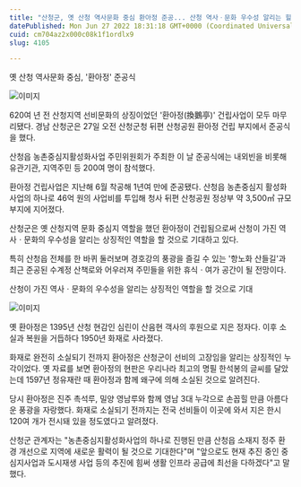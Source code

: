 ```yaml
---
title: "산청군, 옛 산청 역사문화 중심 환아정 준공... 산청 역사ㆍ문화 우수성 알리는 힐링공간"
datePublished: Mon Jun 27 2022 18:31:18 GMT+0000 (Coordinated Universal Time)
cuid: cm704az2x000c08k1f1ordlx9
slug: 4105

---
```



옛 산청 역사문화 중심, '환아정' 준공식

![이미지](https://cdn.hashnode.com/res/hashnode/image/upload/v1739256312230/f1943d2a-d888-435d-b33b-6e9da9d7df42.jpeg)

620여 년 전 산청지역 선비문화의 상징이었던 '환아정(換鵝亭)' 건립사업이 모두 마무리됐다. 경남 산청군은 27일 오전 산청군청 뒤편 산청공원 환아정 건립 부지에서 준공식을 했다.

산청읍 농촌중심지활성화사업 주민위원회가 주최한 이 날 준공식에는 내외빈을 비롯해 유관기관, 지역주민 등 200여 명이 참석했다.

환아정 건립사업은 지난해 6월 착공해 1년여 만에 준공됐다. 산청읍 농촌중심지 활성화사업의 하나로 46억 원의 사업비를 투입해 청사 뒤편 산청공원 정상부 약 3,500㎡ 규모 부지에 지어졌다.

산청군은 옛 산청지역 문화 중심지 역할을 했던 환아정이 건립됨으로써 산청이 가진 역사ㆍ문화의 우수성을 알리는 상징적인 역할을 할 것으로 기대하고 있다.

특히 산청읍 전체를 한 바퀴 둘러보며 경호강의 풍광을 즐길 수 있는 '항노화 산들길'과 최근 준공된 수계정 산책로와 어우러져 주민들을 위한 휴식ㆍ여가 공간이 될 전망이다.

산청이 가진 역사ㆍ문화의 우수성을 알리는 상징적인 역할을 할 것으로 기대

![이미지](https://cdn.hashnode.com/res/hashnode/image/upload/v1739256315220/7b1948ab-2c5f-4ce7-9339-3b58d57cfabf.jpeg)

옛 환아정은 1395년 산청 현감인 심린이 산음현 객사의 후원으로 지은 정자다. 이후 소실과 복원을 거듭하다 1950년 화재로 사라졌다.

화재로 완전히 소실되기 전까지 환아정은 산청군이 선비의 고장임을 알리는 상징적인 누각이었다. 옛 자료를 보면 환아정의 현판은 우리나라 최고의 명필 한석봉의 글씨를 달았는데 1597년 정유재란 때 환아정과 함께 왜구에 의해 소실된 것으로 알려진다.

당시 환아정은 진주 촉석루, 밀양 영남루와 함께 영남 3대 누각으로 손꼽힐 만큼 아름다운 풍광을 자랑했다. 화재로 소실되기 전까지는 전국 선비들이 이곳에 와서 지은 한시 120여 개가 전시돼 있을 정도였다고 알려졌다.

산청군 관계자는 "농촌중심지활성화사업의 하나로 진행된 만큼 산청읍 소재지 정주 환경 개선으로 지역에 새로운 활력이 될 것으로 기대한다"며 "앞으로도 현재 추진 중인 중심지사업과 도시재생 사업 등의 추진에 힘써 생활 인프라 공급에 최선을 다하겠다"고 말했다.